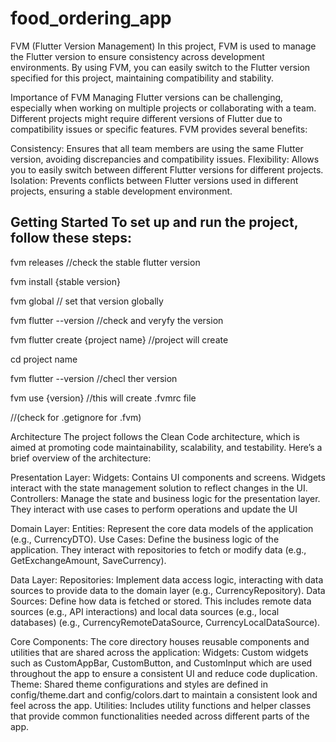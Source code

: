 # food_ordering_app



FVM (Flutter Version Management) In this project, FVM is used to manage the Flutter version to ensure consistency across development environments. By using FVM, you can easily switch to the Flutter version specified for this project, maintaining compatibility and stability.

Importance of FVM Managing Flutter versions can be challenging, especially when working on multiple projects or collaborating with a team. Different projects might require different versions of Flutter due to compatibility issues or specific features. FVM provides several benefits:

Consistency: Ensures that all team members are using the same Flutter version, avoiding discrepancies and compatibility issues. Flexibility: Allows you to easily switch between different Flutter versions for different projects. Isolation: Prevents conflicts between Flutter versions used in different projects, ensuring a stable development environment.

## Getting Started To set up and run the project, follow these steps:

fvm releases //check the stable flutter version

fvm install {stable version}

fvm global // set that version globally

fvm flutter --version //check and veryfy the version

fvm flutter create {project name} //project will create

cd project name

fvm flutter --version //checl ther version

fvm use {version} //this will create .fvmrc file

//(check for .getignore for .fvm)

Architecture The project follows the Clean Code architecture, which is aimed at promoting code maintainability, scalability, and testability. Here’s a brief overview of the architecture:

Presentation Layer: Widgets: Contains UI components and screens. Widgets interact with the state management solution to reflect changes in the UI. Controllers: Manage the state and business logic for the presentation layer. They interact with use cases to perform operations and update the UI

Domain Layer: Entities: Represent the core data models of the application (e.g., CurrencyDTO). Use Cases: Define the business logic of the application. They interact with repositories to fetch or modify data (e.g., GetExchangeAmount, SaveCurrency).

Data Layer: Repositories: Implement data access logic, interacting with data sources to provide data to the domain layer (e.g., CurrencyRepository). Data Sources: Define how data is fetched or stored. This includes remote data sources (e.g., API interactions) and local data sources (e.g., local databases) (e.g., CurrencyRemoteDataSource, CurrencyLocalDataSource).

Core Components: The core directory houses reusable components and utilities that are shared across the application: Widgets: Custom widgets such as CustomAppBar, CustomButton, and CustomInput which are used throughout the app to ensure a consistent UI and reduce code duplication. Theme: Shared theme configurations and styles are defined in config/theme.dart and config/colors.dart to maintain a consistent look and feel across the app. Utilities: Includes utility functions and helper classes that provide common functionalities needed across different parts of the app.
